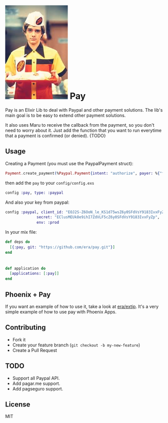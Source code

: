 ![](eric.jpeg) 
Pay
===

Pay is an Elixir Lib to deal with Paypal and other payment solutions. The lib's main goal is to be easy to extend other payment solutions.

It also uses Maru to receive the callback from the payment, so you don't need to worry about it. Just add the function that you want to run everytime that a payment is confirmed (or denied). {TODO}

Usage
-------

Creating a Payment (you must use the PaypalPayment struct):

```elixir
Payment.create_payment(%Paypal.Payment{intent: "authorize", payer: %{"funding_instruments" => [%{"credit_card" => %{"billing_address" => %{"city" => "Saratoga", "country_code" => "US", "line1" => "111 First Street", "postal_code" => "95070", "state" => "CA"}, "cvv2" => "874", "expire_month" => 11, "expire_year" => 2018, "first_name" => "Betsy", "last_name" => "Buyer", "number" => "4417119669820331", "type" => "visa"}}], "payment_method" => "credit_card"}, transactions: [%{"amount" => %{"currency" => "USD", "details" => %{"shipping" => "0.03", "subtotal" => "7.41", "tax" => "0.03"}, "total" => "7.47"}, "description" => "This is the payment transaction description."}]})

```

then add the `pay` to your `config/config.exs`
```elixir
config :pay, type: :paypal
```
And also your key from paypal:
```elixir
config :paypal, client_id: "EOJ2S-Z6OoN_le_KS1d75wsZ6y0SFdVsY9183IvxFyZp",
              secret: "EClusMEUk8e9ihI7ZdVLF5cZ6y0SFdVsY9183IvxFyZp",
              env: :prod
```

In your mix file:

```elixir
def deps do
  [{:pay, git: "https://github.com/era/pay.git"}]
end


def application do
  [applications: [:pay]]
end
```

Phoenix + Pay
----
If you want an example of how to use it, take a look at [era/extip](http://www.github.com/era/extip). It's a very simple example of how to use pay with Phoenix Apps.

Contributing
------------

  * Fork it
  * Create your feature branch (`git checkout -b my-new-feature`)
  * Create a Pull Request


TODO
---
* Support all Paypal API.
* Add pagar.me support.
* Add pagseguro support.

License
-----
MIT
